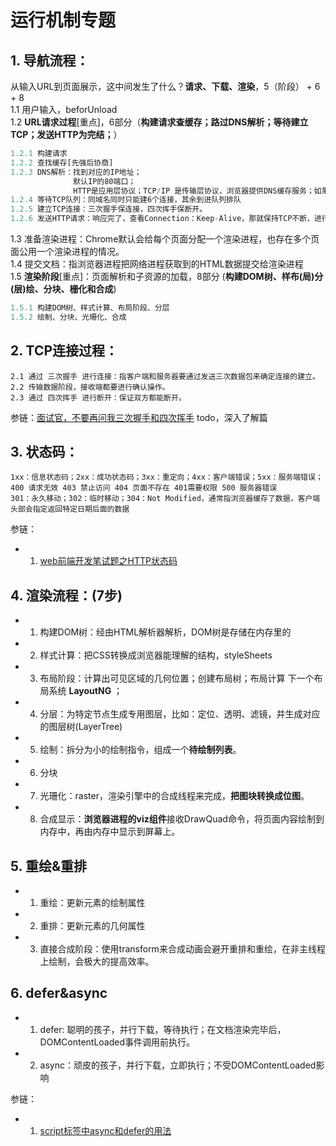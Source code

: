 # 运行机制专题
## 1. 导航流程：  
从输入URL到页面展示，这中间发生了什么？**请求、下载、渲染**，5（阶段） + 6 + 8  
1.1 用户输入，beforUnload  
1.2 **URL请求过程**[重点]，6部分（**构建请求查缓存；路过DNS解析；等待建立TCP；发送HTTP为完结；**） 
```js
1.2.1 构建请求  
1.2.2 查找缓存[先强后协商]  
1.2.3 DNS解析：找到对应的IP地址；
              默认IP的80端口；
              HTTP是应用层协议；TCP/IP 是传输层协议，浏览器提供DNS缓存服务；如果是https，还需要加上TLS连接；  
1.2.4 等待TCP队列：同域名同时只能建6个连接，其余到进队列排队  
1.2.5 建立TCP连接：三次握手保连接，四次挥手保断开。  
1.2.6 发送HTTP请求：响应完了，查看Connection：Keep-Alive，那就保持TCP不断，进行后面复用。  
```

1.3 准备渲染进程：Chrome默认会给每个页面分配一个渲染进程，也存在多个页面公用一个渲染进程的情况。  
1.4 提交文档：指浏览器进程把网络进程获取到的HTML数据提交给渲染进程  
1.5 **渲染阶段**[重点]：页面解析和子资源的加载，8部分  (**构建DOM树、样布(局)分(层)绘、分块、栅化和合成**) 
```js
1.5.1 构建DOM树、样式计算、布局阶段、分层  
1.5.2 绘制、分块、光珊化、合成 
``` 

## 2. TCP连接过程：
    2.1 通过 三次握手 进行连接：指客户端和服务器要通过发送三次数据包来确定连接的建立。  
    2.2 传输数据阶段，接收端都要进行确认操作。  
    2.3 通过 四次挥手 进行断开：保证双方都能断开。 
参链：[面试官，不要再问我三次握手和四次挥手](https://zhuanlan.zhihu.com/p/86426969) todo，深入了解篇

## 3. 状态码： 
    1xx：信息状态码；2xx：成功状态码；3xx：重定向；4xx：客户端错误；5xx：服务端错误；  
    400 请求无效 403 禁止访问 404 页面不存在 401需要权限 500 服务器错误  
    301：永久移动；302：临时移动；304：Not Modified，通常指浏览器缓存了数据，客户端头部会指定返回特定日期后面的数据

参链：
* 1. [web前端开发笔试题之HTTP状态码](https://blog.csdn.net/ojbk_1627/article/details/101600911)

## 4. 渲染流程：(7步)
* 1. 构建DOM树：经由HTML解析器解析，DOM树是存储在内存里的  
* 2. 样式计算：把CSS转换成浏览器能理解的结构，styleSheets  
* 3. 布局阶段：计算出可见区域的几何位置；创建布局树；布局计算 下一个布局系统 **LayoutNG** ；  
* 4. 分层：为特定节点生成专用图层，比如：定位、透明、滤镜，并生成对应的图层树(LayerTree)  
* 5. 绘制：拆分为小的绘制指令，组成一个**待绘制列表**。  
* 6. 分块
* 7. 光珊化：raster，渲染引擎中的合成线程来完成，**把图块转换成位图**。  
* 8. 合成显示：**浏览器进程的viz组件**接收DrawQuad命令，将页面内容绘制到内存中，再由内存中显示到屏幕上。  

## 5. 重绘&重排
* 1. 重绘：更新元素的绘制属性
* 2. 重排：更新元素的几何属性  
* 3. 直接合成阶段：使用transform来合成动画会避开重排和重绘，在非主线程上绘制，会极大的提高效率。

## 6. defer&async
* 1. defer: 聪明的孩子，并行下载，等待执行；在文档渲染完毕后，DOMContentLoaded事件调用前执行。
* 2. async：顽皮的孩子，并行下载，立即执行；不受DOMContentLoaded影响

参链：
* 1. [script标签中async和defer的用法](https://www.php.cn/div-tutorial-380358.html)